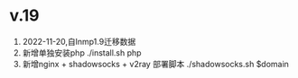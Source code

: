 # v.19
1. 2022-11-20,自lnmp1.9迁移数据
2. 新增单独安装php ./install.sh php
3. 新增nginx + shadowsocks + v2ray 部署脚本 ./shadowsocks.sh $domain